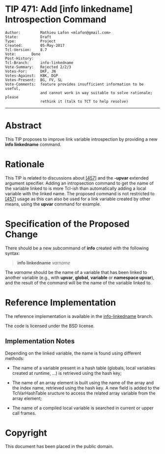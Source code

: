 # TIP 471: Add [info linkedname] Introspection Command
	Author:         Mathieu Lafon <mlafon@gmail.com>
	State:          Draft
	Type:           Project
	Created:        05-May-2017
	Tcl-Version:    8.7
	Vote:		Done
	Post-History:
	Tcl-Branch:     info-linkedname
	Vote-Summary:   Rejected 2/2/3
	Votes-For:      DKF, JN
	Votes-Against:  KBK, DGP
	Votes-Present:  BG, FV, SL
	Vote-Comments:  feature provides insufficient information to be useful,
	                and cannot work in way suitable to solve rationale; please
	                rethink it (talk to TCT to help resolve)
-----

# Abstract

This TIP proposes to improve link variable introspection by providing a new
**info linkedname** command.

# Rationale

This TIP is related to discussions about [[457]](457.md) and the **-upvar** extended
argument specifier. Adding an intropsection command to get the name of the
variable linked to is more Tcl-ish than automatically adding a local variable
with the linked name.  The proposed command is not restricted to [[457]](457.md) usage
as this can also be used for a link variable created by other means, using the
**upvar** command for example.

# Specification of the Proposed Change

There should be a new subcommand of **info** created with the following syntax:

 > **info linkedname** _varname_

The _varname_ should be the name of a variable that has been linked to
another variable \(e.g., with **upvar**, **global**, **variable** or
**namespace upvar**\), and the result of the command will be the name of the
variable linked to.

# Reference Implementation

The reference implementation is available in the [info-linkedname](http://core.tcl.tk/tcl/timeline?r=info-linkedname) branch.

The code is licensed under the BSD license.

## Implementation Notes

Depending on the linked variable, the name is found using different methods:

 * The name of a variable present in a hash table \(globals, local variables
   created at runtime, ...\) is retrieved using the hash key;

 * The name of an array element is built using the name of the array and the
   index name, retrieved using the hash key. A new field is added to the
   TclVarHashTable sructure to access the related array variable from the
   array element;

 * The name of a compiled local variable is searched in current or upper call
   frames.

# Copyright

This document has been placed in the public domain.

